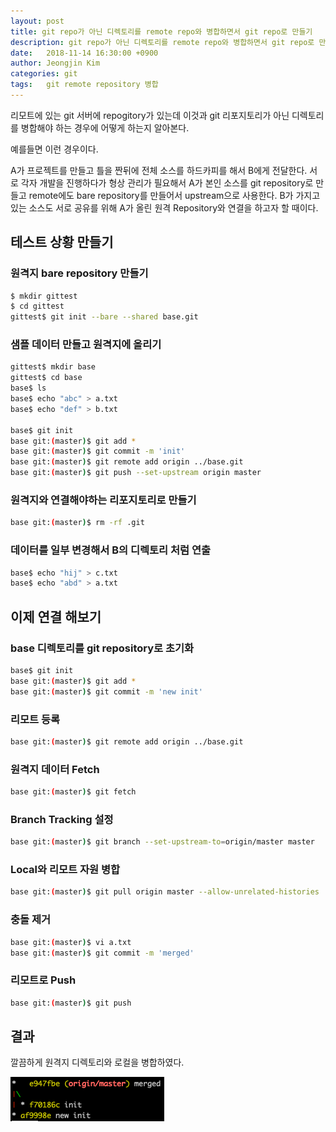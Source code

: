 ```yaml
---
layout: post
title: git repo가 아닌 디렉토리를 remote repo와 병합하면서 git repo로 만들기
description: git repo가 아닌 디렉토리를 remote repo와 병합하면서 git repo로 만들기
date:   2018-11-14 16:30:00 +0900
author: Jeongjin Kim
categories: git
tags:	git remote repository 병합
---
```


<script async src="https://pagead2.googlesyndication.com/pagead/js/adsbygoogle.js"></script>
<!-- 컨텐츠내 -->
<ins class="adsbygoogle"
     style="display:block"
     data-ad-client="ca-pub-3234744071843247"
     data-ad-slot="1671969273"
     data-ad-format="auto"
     data-full-width-responsive="true"></ins>
<script>
     (adsbygoogle = window.adsbygoogle || []).push({});
</script>


리모트에 있는 git 서버에 repogitory가 있는데 이것과 git 리포지토리가 아닌 디렉토리를 병합해야 하는 경우에 어떻게 하는지 알아본다.

예를들면 이런 경우이다.

A가 프로젝트를 만들고 틀을 짠뒤에 전체 소스를 하드카피를 해서 B에게 전달한다.
서로 각자 개발을 진행하다가 형상 관리가 필요해서 A가 본인 소스를 git repository로 만들고 remote에도 bare repository를 만들어서 upstream으로 사용한다.
B가 가지고 있는 소스도 서로 공유를 위해 A가 올린 원격 Repository와 연결을 하고자 할 때이다.


## 테스트 상황 만들기

### 원격지 bare repository 만들기
```sh
$ mkdir gittest
$ cd gittest
gittest$ git init --bare --shared base.git
```

### 샘플 데이터 만들고 원격지에 올리기
```sh
gittest$ mkdir base
gittest$ cd base
base$ ls
base$ echo "abc" > a.txt
base$ echo "def" > b.txt

base$ git init
base git:(master)$ git add *
base git:(master)$ git commit -m 'init'
base git:(master)$ git remote add origin ../base.git
base git:(master)$ git push --set-upstream origin master
```

### 원격지와 연결해야하는 리포지토리로 만들기
```sh
base git:(master)$ rm -rf .git
```

### 데이터를 일부 변경해서 B의 디렉토리 처럼 연출
```sh
base$ echo "hij" > c.txt
base$ echo "abd" > a.txt
```

## 이제 연결 해보기

### base 디렉토리를 git repository로 초기화
```sh
base$ git init
base git:(master)$ git add *
base git:(master)$ git commit -m 'new init'
```

### 리모트 등록
```sh
base git:(master)$ git remote add origin ../base.git
```

### 원격지 데이터 Fetch
```sh
base git:(master)$ git fetch
```

### Branch Tracking 설정
```sh
base git:(master)$ git branch --set-upstream-to=origin/master master
```

### Local와 리모트 자원 병합
```sh
base git:(master)$ git pull origin master --allow-unrelated-histories
```

### 충돌 제거
```sh
base git:(master)$ vi a.txt
base git:(master)$ git commit -m 'merged'
```

### 리모트로 Push
```sh
base git:(master)$ git push
```

## 결과
깔끔하게 원격지 디렉토리와 로컬을 병합하였다.

![](/assets/2019-11-14-git-merge-remote/2019-11-14-git-merge-remote_161635.png)
